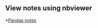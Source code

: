 ## View notes using nbviewer
*[Pandas notes](http://nbviewer.jupyter.org/github/mdalvi/financial-analysis-and-algo-trading/blob/master/general_pandas/pandas_notes.ipynb)